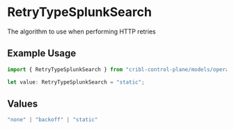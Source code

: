 # RetryTypeSplunkSearch

The algorithm to use when performing HTTP retries

## Example Usage

```typescript
import { RetryTypeSplunkSearch } from "cribl-control-plane/models/operations";

let value: RetryTypeSplunkSearch = "static";
```

## Values

```typescript
"none" | "backoff" | "static"
```